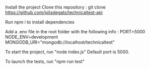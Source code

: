 Install the project
Clone this repository :
git clone https://github.com/jolisdegats/technicaltest-api

Run npm i to install dependencies

Add a .env file in the root folder with the following info :
PORT=5000
NODE_ENV=development
MONGODB_URI="mongodb://localhost/technicaltest"

To start the project, run "node index.js"
Default port is 5000.

To launch the tests, run "npm run test"
